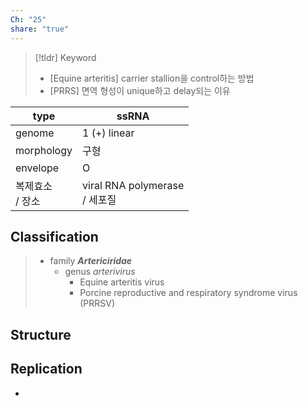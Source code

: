 ```yaml
---
Ch: "25"
share: "true"
---
```


>[!tldr] Keyword
>- [Equine arteritis] carrier stallion을 control하는 방법
>- [PRRS] 면역 형성이 unique하고 delay되는 이유

| type         | ssRNA                         |
| ------------ | ----------------------------- |
| genome       | 1 (+) linear                  |
| morphology   | 구형                            |
| envelope     | O                             |
| 복제효소<br>/ 장소 | viral RNA polymerase<br>/ 세포질 |

## Classification
> - family ***Artericiridae***
> 	- genus *arterivirus*
> 		- Equine arteritis virus
> 		- Porcine reproductive and respiratory syndrome virus (PRRSV)
## Structure

## Replication
- 